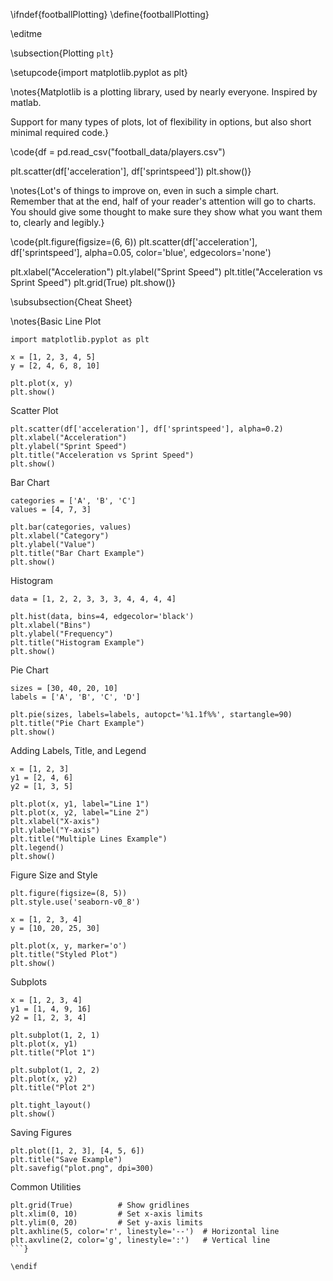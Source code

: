 \ifndef{footballPlotting}
\define{footballPlotting}

\editme


\subsection{Plotting `plt`}

\setupcode{import matplotlib.pyplot as plt}

\notes{Matplotlib is a plotting library, used by nearly everyone. Inspired by matlab.

Support for many types of plots, lot of flexibility in options, but also short minimal required code.}

\code{df = pd.read_csv("football_data/players.csv")

plt.scatter(df['acceleration'], df['sprintspeed'])
plt.show()}

\notes{Lot's of things to improve on, even in such a simple chart. Remember that at the end, half of your reader's attention will go to charts. You should give some thought to make sure they show what you want them to, clearly and legibly.}

\code{plt.figure(figsize=(6, 6))
plt.scatter(df['acceleration'], df['sprintspeed'], alpha=0.05, color='blue', edgecolors='none')

plt.xlabel("Acceleration")
plt.ylabel("Sprint Speed")
plt.title("Acceleration vs Sprint Speed")
plt.grid(True)
plt.show()}

\subsubsection{Cheat Sheet}

\notes{Basic Line Plot

```
import matplotlib.pyplot as plt

x = [1, 2, 3, 4, 5]
y = [2, 4, 6, 8, 10]

plt.plot(x, y)
plt.show()
```

Scatter Plot

```
plt.scatter(df['acceleration'], df['sprintspeed'], alpha=0.2)
plt.xlabel("Acceleration")
plt.ylabel("Sprint Speed")
plt.title("Acceleration vs Sprint Speed")
plt.show()
```

Bar Chart

```
categories = ['A', 'B', 'C']
values = [4, 7, 3]

plt.bar(categories, values)
plt.xlabel("Category")
plt.ylabel("Value")
plt.title("Bar Chart Example")
plt.show()
```

Histogram

```
data = [1, 2, 2, 3, 3, 3, 4, 4, 4, 4]

plt.hist(data, bins=4, edgecolor='black')
plt.xlabel("Bins")
plt.ylabel("Frequency")
plt.title("Histogram Example")
plt.show()
```

Pie Chart

```
sizes = [30, 40, 20, 10]
labels = ['A', 'B', 'C', 'D']

plt.pie(sizes, labels=labels, autopct='%1.1f%%', startangle=90)
plt.title("Pie Chart Example")
plt.show()
```

Adding Labels, Title, and Legend

```
x = [1, 2, 3]
y1 = [2, 4, 6]
y2 = [1, 3, 5]

plt.plot(x, y1, label="Line 1")
plt.plot(x, y2, label="Line 2")
plt.xlabel("X-axis")
plt.ylabel("Y-axis")
plt.title("Multiple Lines Example")
plt.legend()
plt.show()
```

Figure Size and Style

```
plt.figure(figsize=(8, 5))
plt.style.use('seaborn-v0_8')

x = [1, 2, 3, 4]
y = [10, 20, 25, 30]

plt.plot(x, y, marker='o')
plt.title("Styled Plot")
plt.show()
```

Subplots

```
x = [1, 2, 3, 4]
y1 = [1, 4, 9, 16]
y2 = [1, 2, 3, 4]

plt.subplot(1, 2, 1)
plt.plot(x, y1)
plt.title("Plot 1")

plt.subplot(1, 2, 2)
plt.plot(x, y2)
plt.title("Plot 2")

plt.tight_layout()
plt.show()
```

Saving Figures

```
plt.plot([1, 2, 3], [4, 5, 6])
plt.title("Save Example")
plt.savefig("plot.png", dpi=300)
```

Common Utilities

```
plt.grid(True)          # Show gridlines
plt.xlim(0, 10)         # Set x-axis limits
plt.ylim(0, 20)         # Set y-axis limits
plt.axhline(5, color='r', linestyle='--')  # Horizontal line
plt.axvline(2, color='g', linestyle=':')   # Vertical line
```}

\endif
